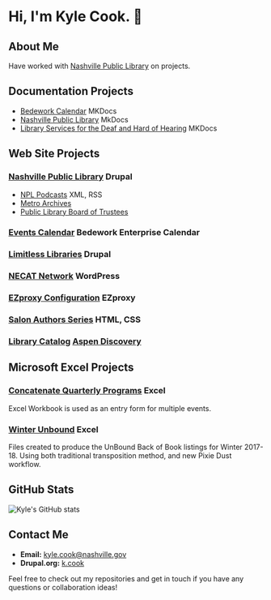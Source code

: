 # Hi, I'm Kyle Cook. 👋

## About Me

Have worked with [Nashville Public Library](https://github.com/Nashville-Public-Library) on projects.

## Documentation Projects

- [Bedework Calendar](https://github.com/Nashville-Public-Library/bedework-docs) MKDocs
- [Nashville Public Library](https://github.com/Nashville-Public-Library/mkdocsuaurus) MkDocs
- [Library Services for the Deaf and Hard of Hearing](https://github.com/Nashville-Public-Library/lsdhh-documentation/tree/main) MKDocs

## Web Site Projects

### [Nashville Public Library](https://library.nashville.org) Drupal

- [NPL Podcasts](https://library.nashville.org/podcasts) XML, RSS
- [Metro Archives](https://library.nashville.org/metro-archives)
- [Public Library Board of Trustees](https://library.nashville.org/about/public-library-board-trustees)

### [Events Calendar](https://events.library.nashville.org) Bedework Enterprise Calendar

### [Limitless Libraries](https://limitlesslibraries.org) Drupal

### [NECAT Network](https://necatnetwork.org/) WordPress

### [EZproxy Configuration](https://ezproxy.library.nashville.org/) EZproxy

### [Salon Authors Series](https://github.com/tiarastore/salon-authors-series) HTML, CSS

### [Library Catalog](https://catalog.library.nashville.org) [Aspen Discovery](https://github.com/Aspen-Discovery/aspen-discovery)

## Microsoft Excel Projects

### [Concatenate Quarterly Programs](https://github.com/tiarastore/Concatenate-Quarterly_Programs) Excel

Excel Workbook is used as an entry form for multiple events.

### [Winter Unbound](https://github.com/tiarastore/winter-unbound) Excel

Files created to produce the UnBound Back of Book listings for Winter 2017-18. Using both traditional transposition method, and new Pixie Dust workflow.

## GitHub Stats

![Kyle's GitHub stats](https://github-readme-stats.vercel.app/api?username=tiarastore&show_icons=true&theme=radical)

## Contact Me

- **Email:** [kyle.cook@nashville.gov](mailto:kyle.cook@nashville.gov)
- **Drupal.org:** [k.cook](https://www.drupal.org/u/kcook-0)

Feel free to check out my repositories and get in touch if you have any questions or collaboration ideas!
